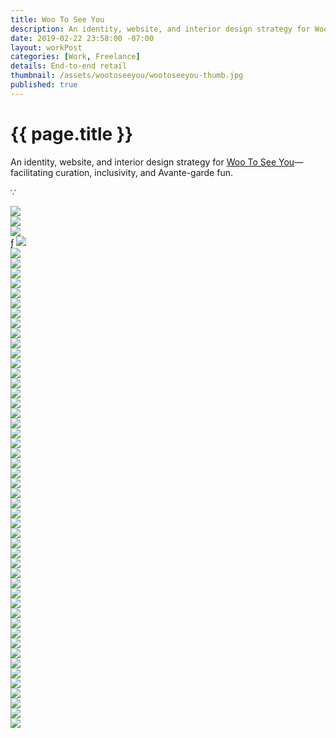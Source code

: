 ```yaml
---
title: Woo To See You
description: An identity, website, and interior design strategy for Woo To See You—facilitating curation, inclusivity, and Avante-garde fun.
date: 2019-02-22 23:58:00 -07:00
layout: workPost
categories: [Work, Freelance]
details: End-to-end retail
thumbnail: /assets/wootoseeyou/wootoseeyou-thumb.jpg
published: true
---
```


<div class="mw-900  bp1-u-textAlign-center  u-mar-auto  u-mar-b05">
    <h1 class="u-noMargin  u-mar-b00"><strong>{{ page.title }}</strong></h1>
    <p class="as-h3">An identity, website, and interior design strategy for <a href="http://wootoseeyou.com/">Woo To See You</a>—facilitating curation, inclusivity, and Avante-garde fun.</p>
    <p class="as-h5  bp1-u-textAlign-center  u-mar-b05">&#8757;</p>
</div>

<div class="Grid  Grid--withGutters">
    <div class="Grid-cell  u-size1of1">
        <img src="/assets/wootoseeyou/wootoseeyou-hero.jpg"/>
    </div>
    <div class="Grid-cell  u-size1of4">
        <img src="/assets/wootoseeyou/wootoseeyou-brand-grid.jpg"/>
    </div>
    <div class="Grid-cell  u-size1of4">
        <img src="/assets/wootoseeyou/wootoseeyou-brand-grid-1.jpg"/>
    </div>
    <div class="Grid-cell  u-size1of4">ƒ
        <img src="/assets/wootoseeyou/wootoseeyou-brand-grid-2.jpg"/>
    </div>
    <div class="Grid-cell  u-size1of4">
        <img src="/assets/wootoseeyou/wootoseeyou-brand-grid-3.jpg"/>
    </div>
    <div class="Grid-cell  u-size1of4">
        <img src="/assets/wootoseeyou/wootoseeyou-brand-grid-4.jpg"/>
    </div>
    <div class="Grid-cell  u-size1of4">
        <img src="/assets/wootoseeyou/wootoseeyou-brand-grid-5.jpg"/>
    </div>
    <div class="Grid-cell  u-size1of4">
        <img src="/assets/wootoseeyou/wootoseeyou-brand-grid-6.jpg"/>
    </div>
    <div class="Grid-cell  u-size1of4">
        <img src="/assets/wootoseeyou/wootoseeyou-brand-grid-7.jpg"/>
    </div>
    <div class="Grid-cell  u-size1of2">
        <img src="/assets/wootoseeyou/wootoseeyou-builds-2.jpg"/>
    </div>
    <div class="Grid-cell  u-size1of2">
        <img src="/assets/wootoseeyou/wootoseeyou-builds-1.jpg"/>
    </div>
    <div class="Grid-cell  u-size1of2">
        <img src="/assets/wootoseeyou/wootoseeyou-builds-4.jpg"/>
    </div>
    <div class="Grid-cell  u-size1of2">
        <img src="/assets/wootoseeyou/wootoseeyou-builds-5.jpg"/>
    </div>
    <div class="Grid-cell  u-size1of2">
        <img src="/assets/wootoseeyou/wootoseeyou-builds.jpg"/>
    </div>
    <div class="Grid-cell  u-size1of2">
        <img src="/assets/wootoseeyou/wootoseeyou-builds-3.jpg"/>
    </div>
    <div class="Grid-cell  u-size1of4">
        <img src="/assets/wootoseeyou/wootoseeyou-builds-26.jpg"/>
    </div>
    <div class="Grid-cell  u-size1of4">
        <img src="/assets/wootoseeyou/wootoseeyou-builds-24.jpg"/>
    </div>
    <div class="Grid-cell  u-size1of2">
        <img src="/assets/wootoseeyou/wootoseeyou-builds-25.jpg"/>
    </div>
    <div class="Grid-cell  u-size1of4">
        <img src="/assets/wootoseeyou/wootoseeyou-builds-6.jpg"/>
    </div>
    <div class="Grid-cell  u-size1of4">
        <img src="/assets/wootoseeyou/wootoseeyou-builds-9.jpg"/>
    </div>
    <div class="Grid-cell  u-size1of4">
        <img src="/assets/wootoseeyou/wootoseeyou-builds-7.jpg"/>
    </div>
    <div class="Grid-cell  u-size1of4">
        <img src="/assets/wootoseeyou/wootoseeyou-builds-8.jpg"/>
    </div>
    <div class="Grid-cell  u-size1of4">
        <img src="/assets/wootoseeyou/wootoseeyou-builds-12.jpg"/>
    </div>
    <div class="Grid-cell  u-size1of4">
        <img src="/assets/wootoseeyou/wootoseeyou-builds-11.jpg"/>
    </div>
    <div class="Grid-cell  u-size1of4">
        <img src="/assets/wootoseeyou/wootoseeyou-builds-13.jpg"/>
    </div>
    <div class="Grid-cell  u-size1of4">
        <img src="/assets/wootoseeyou/wootoseeyou-builds-14.jpg"/>
    </div>
    <div class="Grid-cell  u-size1of3">
        <img src="/assets/wootoseeyou/wootoseeyou-builds-17.jpg"/>
    </div>
    <div class="Grid-cell  u-size1of3">
        <img src="/assets/wootoseeyou/wootoseeyou-builds-16.jpg"/>
    </div>
    <div class="Grid-cell  u-size1of3">
        <img src="/assets/wootoseeyou/wootoseeyou-builds-15.jpg"/>
    </div>
    <div class="Grid-cell  u-size1of3">
        <img src="/assets/wootoseeyou/wootoseeyou-builds-18.jpg"/>
    </div>
    <div class="Grid-cell  u-size1of3">
        <img src="/assets/wootoseeyou/wootoseeyou-builds-19.jpg"/>
    </div>
    <div class="Grid-cell  u-size1of3">
        <img src="/assets/wootoseeyou/wootoseeyou-builds-20.jpg"/>
    </div>
    <div class="Grid-cell  u-size1of4">
        <img src="/assets/wootoseeyou/wootoseeyou-builds-21.jpg"/>
    </div>
    <div class="Grid-cell  u-size1of4">
        <img src="/assets/wootoseeyou/wootoseeyou-builds-22.jpg"/>
    </div>
    <div class="Grid-cell  u-size1of4">
        <img src="/assets/wootoseeyou/wootoseeyou-builds-23.jpg"/>
    </div>
    <div class="Grid-cell  u-size1of4">
        <img src="/assets/wootoseeyou/wootoseeyou-builds-10.jpg"/>
    </div>
    <div class="Grid-cell  u-size1of1">
        <img src="/assets/wootoseeyou/wootoseeyou-spaces-1.jpg"/>
    </div>
    <div class="Grid-cell  u-size1of2">
        <img src="/assets/wootoseeyou/wootoseeyou-spaces.jpg"/>
    </div>
    <div class="Grid-cell  u-size1of2">
        <img src="/assets/wootoseeyou/wootoseeyou-spaces-2.jpg"/>
    </div>
    <div class="Grid-cell  u-size1of2">
        <img src="/assets/wootoseeyou/wootoseeyou-spaces-3.jpg"/>
    </div>
    <div class="Grid-cell  u-size1of2">
        <img src="/assets/wootoseeyou/wootoseeyou-spaces-4.jpg"/>
    </div>
    <div class="Grid-cell  u-size1of4">
        <img src="/assets/wootoseeyou/wootoseeyou-spaces-10.jpg"/>
    </div>
    <div class="Grid-cell  u-size1of4">
        <img src="/assets/wootoseeyou/wootoseeyou-spaces-8.jpg"/>
    </div>
    <div class="Grid-cell  u-size1of4">
        <img src="/assets/wootoseeyou/wootoseeyou-spaces-6.jpg"/>
    </div>
    <div class="Grid-cell  u-size1of4">
        <img src="/assets/wootoseeyou/wootoseeyou-spaces-5.jpg"/>
    </div>
    <div class="Grid-cell  u-size1of3">
        <img src="/assets/wootoseeyou/wootoseeyou-spaces-9.jpg"/>
    </div>
    <div class="Grid-cell  u-size1of3">
        <img src="/assets/wootoseeyou/wootoseeyou-spaces-7.jpg"/>
    </div>
    <div class="Grid-cell  u-size1of3">
        <img src="/assets/wootoseeyou/wootoseeyou-spaces-11.jpg"/>
    </div>
    <div class="Grid-cell  u-size1of2">
        <img src="/assets/wootoseeyou/wootoseeyou-people-1.jpg"/>
    </div>
    <div class="Grid-cell  u-size1of2">
        <img src="/assets/wootoseeyou/wootooseeyou-people-2.jpg"/>
    </div>
    <div class="Grid-cell  u-size1of2">
        <img src="/assets/wootoseeyou/wootoseeyou-people-3.jpg"/>
    </div>
    <div class="Grid-cell  u-size1of2">
        <img src="/assets/wootoseeyou/wootoseeyou-people-4.jpg"/>
    </div>
</div>